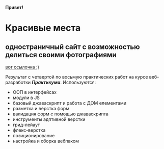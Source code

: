 **Привет!**


# Красивые места
## одностраничный сайт с возможностью делиться своими фотографиями

[вот ссылочка :)](https://semvas.github.io/mesto/index.html)

Результат с четвертой по восьмую практических работ на курсе веб-разработки **_Практикума_**. Используются:

* ООП в интерфейсах
* модули в JS
* базовый джаваскрипт и работа с ДОМ елементами
* разметка и вёрстка форм
* валидация форм с помощью джаваскрипта
* инструменты адптивной верстки
* грид-лейаут
* флекс-верстка
* позиционирование
* настройка и сборка вебпаком